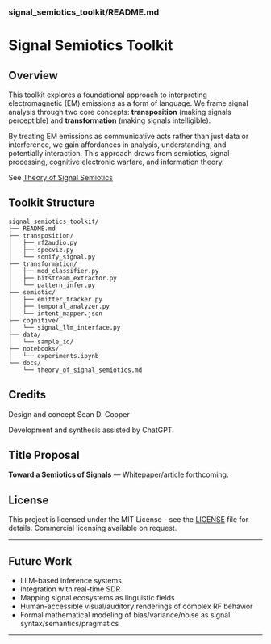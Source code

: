 ### signal_semiotics_toolkit/README.md

# Signal Semiotics Toolkit

## Overview

This toolkit explores a foundational approach to interpreting electromagnetic (EM) emissions as a form of language. We frame signal analysis through two core concepts: **transposition** (making signals perceptible) and **transformation** (making signals intelligible).

By treating EM emissions as communicative acts rather than just data or interference, we gain affordances in analysis, understanding, and potentially interaction. This approach draws from semiotics, signal processing, cognitive electronic warfare, and information theory.

See [Theory of Signal Semiotics](/docs/theory_of_signal_semiotics.md)


## Toolkit Structure

```
signal_semiotics_toolkit/
├── README.md
├── transposition/
│   ├── rf2audio.py
│   ├── specviz.py
│   └── sonify_signal.py
├── transformation/
│   ├── mod_classifier.py
│   ├── bitstream_extractor.py
│   └── pattern_infer.py
├── semiotic/
│   ├── emitter_tracker.py
│   ├── temporal_analyzer.py
│   └── intent_mapper.json
├── cognitive/
│   └── signal_llm_interface.py
├── data/
│   └── sample_iq/
├── notebooks/
│   └── experiments.ipynb
└── docs/
    └── theory_of_signal_semiotics.md
```

## Credits
Design and concept Sean D. Cooper

Development and synthesis assisted by ChatGPT.

## Title Proposal
**Toward a Semiotics of Signals** — Whitepaper/article forthcoming.

## License
This project is licensed under the MIT License - see the [LICENSE](LICENSE.md) file for details. Commercial licensing available on request.

---

## Future Work
- LLM-based inference systems
- Integration with real-time SDR
- Mapping signal ecosystems as linguistic fields
- Human-accessible visual/auditory renderings of complex RF behavior
- Formal mathematical modeling of bias/variance/noise as signal syntax/semantics/pragmatics

---
